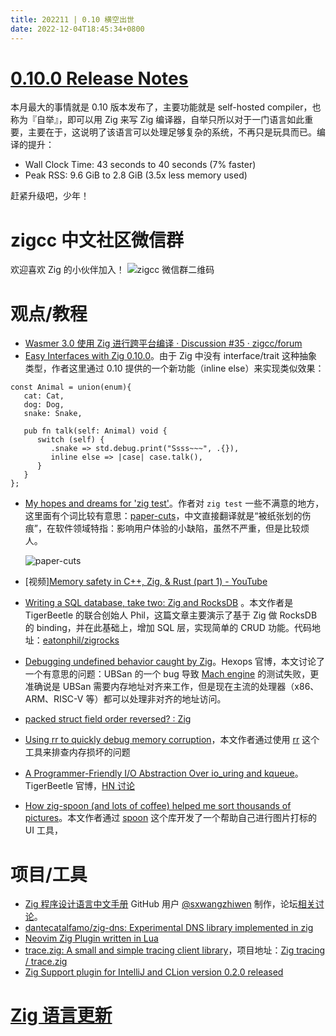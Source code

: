 ```yaml
---
title: 202211 | 0.10 横空出世
date: 2022-12-04T18:45:34+0800
---
```


# [0.10.0 Release Notes](https://ziglang.org/download/0.10.0/release-notes.html)
本月最大的事情就是 0.10 版本发布了，主要功能就是 self-hosted compiler，也称为『自举』，即可以用 Zig 来写 Zig 编译器，自举只所以对于一门语言如此重要，主要在于，这说明了该语言可以处理足够复杂的系统，不再只是玩具而已。编译的提升：

- Wall Clock Time: 43 seconds to 40 seconds (7% faster)
- Peak RSS: 9.6 GiB to 2.8 GiB (3.5x less memory used)

赶紧升级吧，少年！

# zigcc 中文社区微信群

欢迎喜欢 Zig 的小伙伴加入！
![zigcc 微信群二维码](https://github.com/zigcc/.github/raw/main/weixin.jpg)

# 观点/教程
- [Wasmer 3.0 使用 Zig 进行跨平台编译 · Discussion #35 · zigcc/forum](https://github.com/zigcc/forum/discussions/35)
- [Easy Interfaces with Zig 0.10.0](https://zig.news/kristoff/easy-interfaces-with-zig-0100-2hc5)。由于 Zig 中没有 interface/trait 这种抽象类型，作者这里通过 0.10 提供的一个新功能（inline else）来实现类似效果：
```
const Animal = union(enum){
   cat: Cat,
   dog: Dog,
   snake: Snake,

   pub fn talk(self: Animal) void {
      switch (self) {
         .snake => std.debug.print("Ssss~~~", .{}),
         inline else => |case| case.talk(),
      }
   }
};
```
- [My hopes and dreams for 'zig test'](https://zig.news/slimsag/my-hopes-and-dreams-for-zig-test-2pkh)。作者对 `zig test` 一些不满意的地方，这里面有个词比较有意思：[paper-cuts](https://en.wikipedia.org/wiki/Paper_cut_bug)，中文直接翻译就是“被纸张划的伤痕”，在软件领域特指：影响用户体验的小缺陷，虽然不严重，但是比较烦人。

  ![paper-cuts](/images/paper-cuts.jpg)
- [视频][Memory safety in C++, Zig, & Rust (part 1) - YouTube](https://www.youtube.com/watch?v=qeiRGbYCD-0)
- [Writing a SQL database, take two: Zig and RocksDB](https://notes.eatonphil.com/zigrocks-sql.html) 。本文作者是  TigerBeetle 的联合创始人 Phil，这篇文章主要演示了基于 Zig 做 RocksDB 的 binding，并在此基础上，增加 SQL 层，实现简单的 CRUD 功能。代码地址：[eatonphil/zigrocks](https://github.com/eatonphil/zigrocks)
- [Debugging undefined behavior caught by Zig](https://devlog.hexops.com/2022/debugging-undefined-behavior/)。Hexops 官博，本文讨论了一个有意思的问题：UBSan 的一个 bug 导致 [Mach engine](https://machengine.org/) 的测试失败，更准确说是 UBSan 需要内存地址对齐来工作，但是现在主流的处理器（x86、ARM、RISC-V 等）都可以处理非对齐的地址访问。
- [packed struct field order reversed? : Zig](https://www.reddit.com/r/Zig/comments/yvl60t/packed_struct_field_order_reversed/)
- [Using rr to quickly debug memory corruption](https://zig.news/david_vanderson/using-rr-to-quickly-debug-memory-corruption-2539)，本文作者通过使用 [rr](https://rr-project.org/) 这个工具来排查内存损坏的问题
- [A Programmer-Friendly I/O Abstraction Over io_uring and kqueue](https://tigerbeetle.com/blog/a-friendly-abstraction-over-iouring-and-kqueue/)。 TigerBeetle 官博，[HN 讨论](https://news.ycombinator.com/item?id=33721075)
- [How zig-spoon (and lots of coffee) helped me sort thousands of pictures](https://zig.news/lhp/how-zig-spoon-and-lots-of-coffee-helped-me-sort-thousands-of-pictures-4gkj)。本文作者通过 [spoon](https://sr.ht/~leon_plickat/zig-spoon/) 这个库开发了一个帮助自己进行图片打标的 UI 工具，

# 项目/工具
- [Zig 程序设计语言中文手册](https://sxwangzhiwen.github.io/zigcndoc/zigcndoc.html) GitHub 用户 [@sxwangzhiwen](https://github.com/sxwangzhiwen) 制作，论坛[相关讨论](https://github.com/zigcc/forum/discussions/36)。
- [dantecatalfamo/zig-dns: Experimental DNS library implemented in zig](https://github.com/dantecatalfamo/zig-dns)
- [Neovim Zig Plugin written in Lua](https://github.com/CadeMichael/zig.nvim)
- [trace.zig: A small and simple tracing client library](https://zig.news/huntrss/tracezig-a-small-and-simple-tracing-client-library-2ffj)，项目地址：[Zig tracing / trace.zig](https://gitlab.com/zig_tracing/trace.zig)
- [Zig Support plugin for IntelliJ and CLion version 0.2.0 released](https://zig.news/marioariasc/zig-support-plugin-for-intellij-and-clion-version-020-released-3g06)
# [Zig 语言更新](https://github.com/ziglang/zig/pulls?page=1&q=+is%3Aclosed+is%3Apr+closed%3A2022-11-01..2022-12-01)

